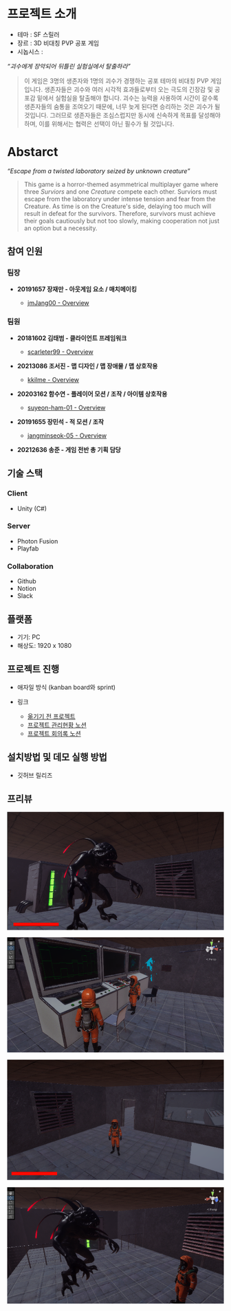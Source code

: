 # 프로젝트 소개

- 테마 : SF 스릴러
- 장르 : 3D 비대칭 PVP 공포 게임
- 시놉시스 : 

*“괴수에게 장악되어 뒤틀린 실험실에서 탈출하라”*

> 이 게임은 3명의 생존자와 1명의 괴수가 경쟁하는 공포 테마의 비대칭 PVP 게임입니다. 생존자들은 괴수와 여러 시각적 효과들로부터 오는 극도의 긴장감 및 공포감 밑에서 실험실을 탈출해야 합니다. 괴수는 능력을 사용하여 시간이 갈수록 생존자들의 숨통을 조여오기 때문에, 너무 늦게 된다면 승리하는 것은 괴수가 될 것입니다. 그러므로 생존자들은 조심스럽지만 동시에 신속하게 목표를 달성해야 하며, 이를 위해서는 협력은 선택이 아닌 필수가 될 것입니다.

# Abstarct

*“Escape from a twisted laboratory seized by unknown creature”*

> This game is a horror-themed asymmetrical multiplayer game where three *Surviors* and one *Creature* compete each other. Surviors must escape from the laboratory under intense tension and fear from the Creature. As time is on the Creature's side, delaying too much will result in defeat for the survivors. Therefore, survivors must achieve their goals cautiously but not too slowly, making cooperation not just an option but a necessity.

## 참여 인원

### 팀장

- **20191657 장재만 - 아웃게임 요소 / 매치메이킹**

    - [jmJang00 - Overview](https://github.com/jmJang00)

### 팀원

- **20181602 김태범 - 클라이언트 프레임워크**

    - [scarleter99 - Overview](https://github.com/scarleter99)

- **20213086 조서진 - 맵 디자인 / 맵 장애물 / 맵 상호작용**

    - [kkilme - Overview](https://github.com/kkilme)

- **20203162 함수연 - 플레이어 모션 / 조작 / 아이템 상호작용**

    - [suyeon-ham-01 - Overview](https://github.com/suyeon-ham-01)

- **20191655 장민석 - 적 모션 / 조작**

    - [jangminseok-05 - Overview](https://github.com/jangminseok-05)

- **20212636 송준 - 게임 전반 총 기획 담당**

## 기술 스택

### Client

- Unity (C#)

### Server

- Photon Fusion
- Playfab

### Collaboration

- Github
- Notion
- Slack

## 플랫폼

- 기기: PC
- 해상도: 1920 x 1080

## 프로젝트 진행

- 애자일 방식 (kanban board와 sprint)

- 링크

    - [옮기기 전 프로젝트](https://github.com/KMUGameProgramming/HideNSeek)
    - [프로젝트 관리현황 노션](https://www.notion.so/98b1141f9ad8483fafd8c783eb8fb844?v=b17ecf9e1bc94a27834986dfd7d4ae14)
    - [프로젝트 회의록 노션](https://www.notion.so/4ada763c5f4f47ba85e27a2ed6b53a27?v=115701ea93ca43f9a09e027d7e602572)

## 설치방법 및 데모 실행 방법

- 깃허브 릴리즈

## 프리뷰

![스크린샷 2024-03-21 223147.png](img/2024-03-21_223147.png)

![스크린샷 2024-03-21 223838.png](img/2024-03-21_223838.png)

![스크린샷 2024-03-21 223414.png](img/2024-03-21_223414.png)

![스크린샷 2024-03-21 223643.png](img/2024-03-21_223643.png)
